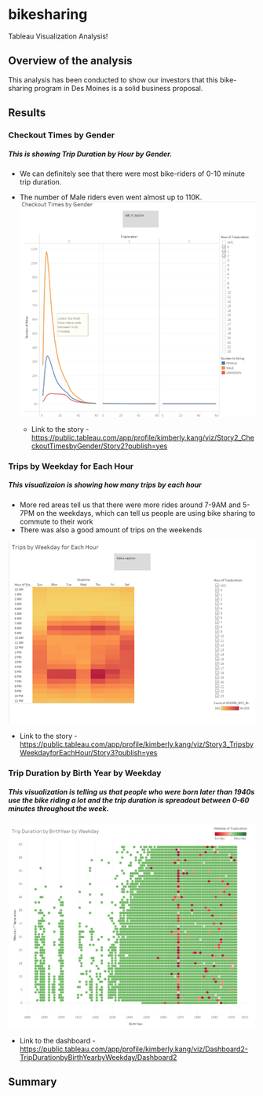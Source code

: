 # bikesharing
Tableau Visualization Analysis!

## Overview of the analysis
This analysis has been conducted to show our investors that this bike-sharing program in Des Moines is a solid business proposal. 

## Results

### Checkout Times by Gender
##### This is showing Trip Duration by Hour by Gender.
- We can definitely see that there were most bike-riders of 0-10 minute trip duration. 
- The number of Male riders even went almost up to 110K. 
![story_2](story_2.png)

  - Link to the story - https://public.tableau.com/app/profile/kimberly.kang/viz/Story2_CheckoutTimesbyGender/Story2?publish=yes

### Trips by Weekday for Each Hour
##### This visualizaion is showing how many trips by each hour 
- More red areas tell us that there were more rides around 7-9AM and 5-7PM on the weekdays, 
   which can tell us people are using bike sharing to commute to their work
- There was also a good amount of trips on the weekends 

![story_3](story_3.png)

  - Link to the story - https://public.tableau.com/app/profile/kimberly.kang/viz/Story3_TripsbyWeekdayforEachHour/Story3?publish=yes

### Trip Duration by Birth Year by Weekday
##### This visualization is telling us that people who were born later than 1940s use the bike riding a lot and the trip duration is spreadout between 0-60 minutes throughout the week.

![tripduration_by_birthyear_by_weekday](tripduration_by_birthyear_by_weekday.png)

  - Link to the dashboard - https://public.tableau.com/app/profile/kimberly.kang/viz/Dashboard2-TripDurationbyBirthYearbyWeekday/Dashboard2


## Summary
